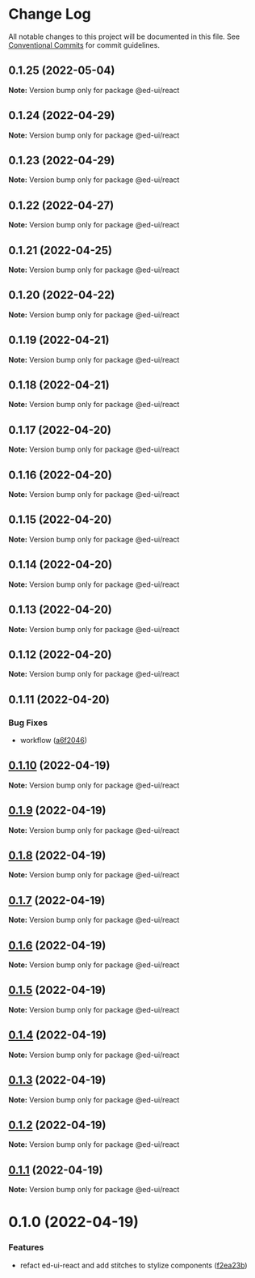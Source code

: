 # Change Log

All notable changes to this project will be documented in this file.
See [Conventional Commits](https://conventionalcommits.org) for commit guidelines.

## 0.1.25 (2022-05-04)

**Note:** Version bump only for package @ed-ui/react





## 0.1.24 (2022-04-29)

**Note:** Version bump only for package @ed-ui/react





## 0.1.23 (2022-04-29)

**Note:** Version bump only for package @ed-ui/react





## 0.1.22 (2022-04-27)

**Note:** Version bump only for package @ed-ui/react





## 0.1.21 (2022-04-25)

**Note:** Version bump only for package @ed-ui/react





## 0.1.20 (2022-04-22)

**Note:** Version bump only for package @ed-ui/react





## 0.1.19 (2022-04-21)

**Note:** Version bump only for package @ed-ui/react





## 0.1.18 (2022-04-21)

**Note:** Version bump only for package @ed-ui/react





## 0.1.17 (2022-04-20)

**Note:** Version bump only for package @ed-ui/react





## 0.1.16 (2022-04-20)

**Note:** Version bump only for package @ed-ui/react





## 0.1.15 (2022-04-20)

**Note:** Version bump only for package @ed-ui/react





## 0.1.14 (2022-04-20)

**Note:** Version bump only for package @ed-ui/react





## 0.1.13 (2022-04-20)

**Note:** Version bump only for package @ed-ui/react





## 0.1.12 (2022-04-20)

**Note:** Version bump only for package @ed-ui/react





## 0.1.11 (2022-04-20)


### Bug Fixes

* workflow ([a6f2046](https://github.com/estartando-devs/ed-ui/commit/a6f20466101f7445335f4845f76df9c9bcd68947))





## [0.1.10](https://github.com/estartando-devs/ed-ui/compare/@ed-ui/react@0.1.9...@ed-ui/react@0.1.10) (2022-04-19)

**Note:** Version bump only for package @ed-ui/react





## [0.1.9](https://github.com/estartando-devs/ed-ui/compare/@ed-ui/react@0.1.8...@ed-ui/react@0.1.9) (2022-04-19)

**Note:** Version bump only for package @ed-ui/react





## [0.1.8](https://github.com/estartando-devs/ed-ui/compare/@ed-ui/react@0.1.7...@ed-ui/react@0.1.8) (2022-04-19)

**Note:** Version bump only for package @ed-ui/react





## [0.1.7](https://github.com/estartando-devs/ed-ui/compare/@ed-ui/react@0.1.6...@ed-ui/react@0.1.7) (2022-04-19)

**Note:** Version bump only for package @ed-ui/react





## [0.1.6](https://github.com/estartando-devs/ed-ui/compare/@ed-ui/react@0.1.5...@ed-ui/react@0.1.6) (2022-04-19)

**Note:** Version bump only for package @ed-ui/react





## [0.1.5](https://github.com/estartando-devs/ed-ui/compare/@ed-ui/react@0.1.4...@ed-ui/react@0.1.5) (2022-04-19)

**Note:** Version bump only for package @ed-ui/react





## [0.1.4](https://github.com/estartando-devs/ed-ui/compare/@ed-ui/react@0.1.3...@ed-ui/react@0.1.4) (2022-04-19)

**Note:** Version bump only for package @ed-ui/react





## [0.1.3](https://github.com/estartando-devs/ed-ui/compare/@ed-ui/react@0.1.2...@ed-ui/react@0.1.3) (2022-04-19)

**Note:** Version bump only for package @ed-ui/react





## [0.1.2](https://github.com/estartando-devs/ed-ui/compare/@ed-ui/react@0.1.1...@ed-ui/react@0.1.2) (2022-04-19)

**Note:** Version bump only for package @ed-ui/react





## [0.1.1](https://github.com/estartando-devs/ed-ui/compare/@ed-ui/react@0.1.0...@ed-ui/react@0.1.1) (2022-04-19)

**Note:** Version bump only for package @ed-ui/react





# 0.1.0 (2022-04-19)


### Features

* refact ed-ui-react and add stitches to stylize components ([f2ea23b](https://github.com/estartando-devs/ed-ui/commit/f2ea23ba6a9a346ec82bc656f5f35ebbf43db4bb))
